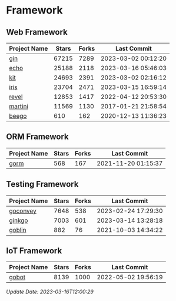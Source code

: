 # Framework

## Web Framework
| Project Name | Stars | Forks | Last Commit |
| ------------ | ----- | ----- | ----------- |
| [gin](https://github.com/gin-gonic/gin) | 67215 | 7289 | 2023-03-02 00:12:20 |
| [echo](https://github.com/labstack/echo) | 25188 | 2118 | 2023-03-16 05:46:03 |
| [kit](https://github.com/go-kit/kit) | 24693 | 2391 | 2023-03-02 02:16:12 |
| [iris](https://github.com/kataras/iris) | 23704 | 2471 | 2023-03-15 16:59:14 |
| [revel](https://github.com/revel/revel) | 12853 | 1417 | 2022-04-12 20:53:30 |
| [martini](https://github.com/go-martini/martini) | 11569 | 1130 | 2017-01-21 21:58:54 |
| [beego](https://github.com/astaxie/beego) | 610 | 162 | 2020-12-13 11:36:23 |

## ORM Framework
| Project Name | Stars | Forks | Last Commit |
| ------------ | ----- | ----- | ----------- |
| [gorm](https://github.com/jinzhu/gorm) | 568 | 167 | 2021-11-20 01:15:37 |

## Testing Framework
| Project Name | Stars | Forks | Last Commit |
| ------------ | ----- | ----- | ----------- |
| [goconvey](https://github.com/smartystreets/goconvey) | 7648 | 538 | 2023-02-24 17:29:30 |
| [ginkgo](https://github.com/onsi/ginkgo) | 7003 | 601 | 2023-03-14 13:28:18 |
| [goblin](https://github.com/franela/goblin) | 882 | 76 | 2021-10-03 14:34:22 |

## IoT Framework
| Project Name | Stars | Forks | Last Commit |
| ------------ | ----- | ----- | ----------- |
| [gobot](https://github.com/hybridgroup/gobot) | 8139 | 1000 | 2022-05-02 19:56:19 |

*Update Date: 2023-03-16T12:00:29*